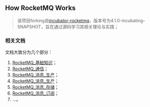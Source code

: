 ## How RocketMQ Works 

> 该项目forking自[incubator-rocketmq](https://github.com/apache/incubator-rocketmq)，版本号为4.1.0-incubating-SNAPSHOT，旨在通过源码学习其相关理论与实践；

### 相关文档

文档大致分为几个部分：

1. [RocketMQ_基础知识](share/01_RocketMQ_基础知识.md)；
2. [RocketMQ_通信](share/02_RocketMQ_通信.md)；
3. [RocketMQ\_消息_生产](share/03_RocketMQ_消息_模型.md)；
4. [RocketMQ\_消息_生产](share/03_RocketMQ_消息_生产.md)；
5. [RocketMQ\_消息_存储](share/04_RocketMQ_消息_存储.md)；
6. [RocketMQ\_消息_订阅](share/05_RocketMQ_消息_订阅.md)；
7. ...。